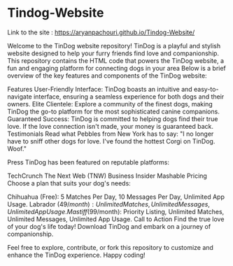 # Tindog-Website

Link to the site : https://aryanpachouri.github.io/Tindog-Website/

Welcome to the TinDog website repository! TinDog is a playful and stylish website designed to help your furry friends find love and companionship. This repository contains the HTML code that powers the TinDog website, a fun and engaging platform for connecting dogs in your area
Below is a brief overview of the key features and components of the TinDog website:

Features
User-Friendly Interface: TinDog boasts an intuitive and easy-to-navigate interface, ensuring a seamless experience for both dogs and their owners.
Elite Clientele: Explore a community of the finest dogs, making TinDog the go-to platform for the most sophisticated canine companions.
Guaranteed Success: TinDog is committed to helping dogs find their true love. If the love connection isn't made, your money is guaranteed back.
Testimonials
Read what Pebbles from New York has to say: "I no longer have to sniff other dogs for love. I've found the hottest Corgi on TinDog. Woof."

Press
TinDog has been featured on reputable platforms:

TechCrunch
The Next Web (TNW)
Business Insider
Mashable
Pricing
Choose a plan that suits your dog's needs:

Chihuahua (Free): 5 Matches Per Day, 10 Messages Per Day, Unlimited App Usage.
Labrador ($49/month): Unlimited Matches, Unlimited Messages, Unlimited App Usage.
Mastiff ($99/month): Priority Listing, Unlimited Matches, Unlimited Messages, Unlimited App Usage.
Call to Action
Find the true love of your dog's life today! Download TinDog and embark on a journey of companionship.

Feel free to explore, contribute, or fork this repository to customize and enhance the TinDog experience. Happy coding!
